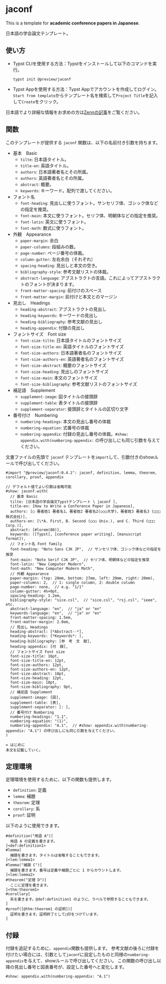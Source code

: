 # jaconf

This is a template for **academic conference papers in Japanese**.

日本語の学会論文テンプレート。

## 使い方

- Typst CLIを使用する方法：Typstをインストールして以下のコマンドを実行。

   ```
   typst init @preview/jaconf
   ```

- Typst Appを使用する方法：Typst Appでアカウントを作成してログイン。`Start from template`からテンプレート名を検索して`Project Title`を記入して`Create`をクリック。

日本語でより詳細な情報をお求めの方は[Zennの記事](https://zenn.dev/kimushun1101/articles/typst-template)をご覧ください。

## 関数

このテンプレートが提供する `jaconf` 関数は、以下の名前付き引数を持ちます。

- 基本　Basic
  - `tilte`: 日本語タイトル。
  - `title-en`: 英語タイトル。
  - `authors`: 日本語著者名とその所属。
  - `authors`: 英語著者名とその所属。
  - `abstract`: 概要。
  - `keywords`: キーワード。配列で渡してください。
- フォント名
  - `font-heading`: 見出しに使うフォント。サンセリフ体、ゴシック体などの指定を推奨。
  - `font-main`: 本文に使うフォント。セリフ体、明朝体などの指定を推奨。
  - `font-latin`: 英文に使うフォント。
  - `font-math`: 数式に使うフォント。
- 外観　Appearance
  - `paper-margin`: 余白
  - `paper-columns`: 段組みの数。
  - `page-number`: ページ番号の体裁。
  - `column-gutter`: 左右余白（それぞれ）
  - `spacing-heading`: 見出しと本文の空き。
  - `bibliography-style`: 参考文献リストの体裁。
  - `abstract-language`: アブストラクトの言語。これによってアブストラクトのフォントが決まります。
  - `front-matter-spacing`: 前付けのスペース
  - `front-matter-margin`: 前付けと本文とのマージン
- 見出し　Headings
  - `heading-abstract`: アブストラクトの見出し
  - `heading-keywords`: キーワードの見出し
  - `heading-bibliography`: 参考文献の見出し
  - `heading-appendix`: 付録の見出し
- フォントサイズ　Font size
  - `font-size-tilte`: 日本語タイトルのフォントサイズ
  - `font-size-title-en`: 英語タイトルのフォントサイズ
  - `font-size-authors`: 日本語著者名のフォントサイズ
  - `font-size-authors-en`: 英語著者名のフォントサイズ
  - `font-size-abstract`: 概要のフォントサイズ
  - `font-size-heading`: 見出しのフォントサイズ
  - `font-size-main`: 本文のフォントサイズ
  - `font-size-bibliography`: 参考文献リストのフォントサイズ
- 補足語　Supplement
  - `supplement-image`: 図タイトルの接頭辞
  - `supplement-table`: 表タイトルの接頭辞
  - `supplement-separator`: 接頭辞とタイトルの区切り文字
- 番号付け　Numbering
  - `numbering-headings`: 本文の見出し番号の体裁
  - `numbering-equation`: 式番号の体裁
  - `numbering-appendix`: 付録の見出し番号の体裁。`#show: appendix.with(numbering-appendix:` の呼び出しにも同じ引数を与えてください。

文書ファイルの先頭で `jaconf` テンプレートを`import`して、引数付きのshowルールで呼び出してください。

```typ
#import "@preview/jaconf:0.4.1": jaconf, definition, lemma, theorem, corollary, proof, appendix

// デフォルト値でよい引数は省略可能
#show: jaconf.with(
  // 基本 Basic
  tilte: [日本語の学会論文Typstテンプレート \ jaconf ],
  title-en: [How to Write a Conference Paper in Japanese],
  authors: [◯ 著者姓1 著者名1、著者姓2 著者名2(○○○大学)、著者姓3 著者名3 (□□□株式会社)],
  authors-en: [\*A. First, B. Second (○○○ Univ.), and C. Third (□□□ Corp.)],
  abstract: [#lorem(80)],
  keywords: ([Typst], [conference paper writing], [manuscript format]),
  // フォント名 Font family
  font-heading: "Noto Sans CJK JP",  // サンセリフ体、ゴシック体などの指定を推奨
  font-main: "Noto Serif CJK JP",  // セリフ体、明朝体などの指定を推奨
  font-latin: "New Computer Modern",
  font-math: "New Computer Modern Math",
  // 外観 Appearance
  paper-margin: (top: 20mm, bottom: 27mm, left: 20mm, right: 20mm),
  paper-columns: 2,  // 1: single column, 2: double column
  page-number: none,  // e.g. "1/1"
  column-gutter: 4%+0pt,
  spacing-heading: 1.2em,
  bibliography-style: "sice.csl",  // "sice.csl", "rsj.csl", "ieee", etc.
  abstract-language: "en",  // "ja" or "en"
  keywords-language: "en",  // "ja" or "en"
  front-matter-spacing: 1.5em,
  front-matter-margin: 2.0em,
  // 見出し Headings
  heading-abstract: [*Abstract--*],
  heading-keywords: [*Keywords*: ],
  heading-bibliography: [参　考　文　献],
  heading-appendix: [付　録],
  // フォントサイズ Font size
  font-size-title: 16pt,
  font-size-title-en: 12pt,
  font-size-authors: 12pt,
  font-size-authors-en: 12pt,
  font-size-abstract: 10pt,
  font-size-heading: 12pt,
  font-size-main: 10pt,
  font-size-bibliography: 9pt,
  // 補足語 Supplement
  supplement-image: [図],
  supplement-table: [表],
  supplement-separator: [: ],
  // 番号付け Numbering
  numbering-headings: "1.1",
  numbering-equation: "(1)",
  numbering-appendix: "A.1",  // #show: appendix.with(numbering-appendix: "A.1") の呼び出しにも同じ引数を与えてください。
)

= はじめに
本文を記載していく。
```

## 定理環境

定理環境を使用するために、以下の関数も提供します。

- `definition`: 定義
- `lemma`: 補題
- `theorem`: 定理
- `corollary`: 系
- `proof`: 証明

以下のように使用できます。

```typ
#definition("用語 A")[
  用語 A の定義を書きます。
]<def:definition1>
#lemma[
  補題を書きます。タイトルは省略することもできます。
]<lem:lemma1>
#lemma("補題 C")[
  補題を書きます。番号は定義や補題ごとに 1 からカウントします。
]<lem:lemma2>
#theorem("定理 D")[
  ここに定理を書きます。
]<thm:theorem1>
#corollary[
  系を書きます。@def:definition1 のように、ラベルで参照することもできます。
]
#proof([@thm:theorem1 の証明])[
  証明を書きます。証明終了として□印をつけています。
]
```

## 付録

付録を追記するために、`appendix`関数も提供します。
参考文献の後ろに付録を付けたい場合には、引数として`jaconf`に設定したものと同様の`numbering-appendix`を与えて、showルールで呼び出してください。
この関数の呼び出し以降の見出し番号と図表番号が、設定した番号へと変化します。

```typ
#show: appendix.with(numbering-appendix: "A.1")
```
